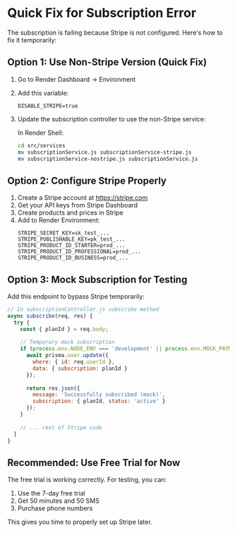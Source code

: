 # Quick Fix for Subscription Error

The subscription is failing because Stripe is not configured. Here's how to fix it temporarily:

## Option 1: Use Non-Stripe Version (Quick Fix)

1. Go to Render Dashboard → Environment
2. Add this variable:
   ```
   DISABLE_STRIPE=true
   ```

3. Update the subscription controller to use the non-Stripe service:
   
   In Render Shell:
   ```bash
   cd src/services
   mv subscriptionService.js subscriptionService-stripe.js
   mv subscriptionService-nostripe.js subscriptionService.js
   ```

## Option 2: Configure Stripe Properly

1. Create a Stripe account at https://stripe.com
2. Get your API keys from Stripe Dashboard
3. Create products and prices in Stripe
4. Add to Render Environment:
   ```
   STRIPE_SECRET_KEY=sk_test_...
   STRIPE_PUBLISHABLE_KEY=pk_test_...
   STRIPE_PRODUCT_ID_STARTER=prod_...
   STRIPE_PRODUCT_ID_PROFESSIONAL=prod_...
   STRIPE_PRODUCT_ID_BUSINESS=prod_...
   ```

## Option 3: Mock Subscription for Testing

Add this endpoint to bypass Stripe temporarily:

```javascript
// In subscriptionController.js subscribe method
async subscribe(req, res) {
  try {
    const { planId } = req.body;
    
    // Temporary mock subscription
    if (process.env.NODE_ENV === 'development' || process.env.MOCK_PAYMENTS === 'true') {
      await prisma.user.update({
        where: { id: req.userId },
        data: { subscription: planId }
      });
      
      return res.json({
        message: 'Successfully subscribed (mock)',
        subscription: { planId, status: 'active' }
      });
    }
    
    // ... rest of Stripe code
  }
}
```

## Recommended: Use Free Trial for Now

The free trial is working correctly. For testing, you can:
1. Use the 7-day free trial
2. Get 50 minutes and 50 SMS
3. Purchase phone numbers

This gives you time to properly set up Stripe later.